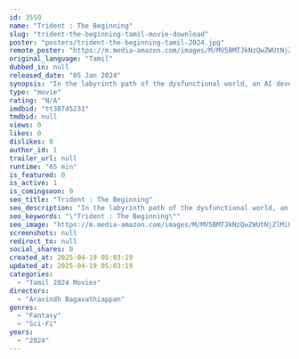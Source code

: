 ```yaml
---
id: 3550
name: "Trident : The Beginning"
slug: "trident-the-beginning-tamil-movie-download"
poster: "posters/trident-the-beginning-tamil-2024.jpg"
remote_poster: "https://m.media-amazon.com/images/M/MV5BMTJkNzQwZWUtNjZlMi00ZmM2LWI2NGQtMGFiMDIwOGRmMDIxXkEyXkFqcGdeQXVyMTYwNDI1NDUw._V1_SX300.jpg"
original_language: "Tamil"
dubbed_in: null
released_date: "05 Jan 2024"
synopsis: "In the labyrinth path of the dysfunctional world, an AI developer, along with his creation, embarks on a journey to find his missing wife, an astrobiologist who went in search of a cure for their dying son."
type: "movie"
rating: "N/A"
imdbid: "tt30745231"
tmdbid: null
views: 0
likes: 0
dislikes: 0
author_id: 1
trailer_url: null
runtime: "65 min"
is_featured: 0
is_active: 1
is_comingsoon: 0
seo_title: "Trident : The Beginning"
seo_description: "In the labyrinth path of the dysfunctional world, an AI developer, along with his creation, embarks on a journey to find his missing wife, an astrobiologist who went in search of a cure for their dying son."
seo_keywords: "\"Trident : The Beginning\""
seo_image: "https://m.media-amazon.com/images/M/MV5BMTJkNzQwZWUtNjZlMi00ZmM2LWI2NGQtMGFiMDIwOGRmMDIxXkEyXkFqcGdeQXVyMTYwNDI1NDUw._V1_SX300.jpg"
screenshots: null
redirect_to: null
social_shares: 0
created_at: 2025-04-19 05:03:19
updated_at: 2025-04-19 05:03:19
categories:
  - "Tamil 2024 Movies"
directors:
  - "Aravindh Bagavathiappan"
genres:
  - "Fantasy"
  - "Sci-Fi"
years:
  - "2024"
---
```

